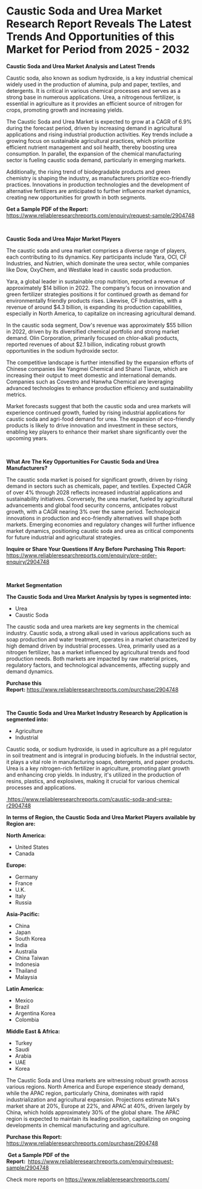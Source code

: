 <p><h1>Caustic Soda and Urea Market Research Report Reveals The Latest Trends And Opportunities of this Market for Period from 2025 - 2032</h1></p><p><strong>Caustic Soda and Urea Market Analysis and Latest Trends</strong></p>
<p><p>Caustic soda, also known as sodium hydroxide, is a key industrial chemical widely used in the production of alumina, pulp and paper, textiles, and detergents. It is critical in various chemical processes and serves as a strong base in numerous applications. Urea, a nitrogenous fertilizer, is essential in agriculture as it provides an efficient source of nitrogen for crops, promoting growth and increasing yields.</p><p>The Caustic Soda and Urea Market is expected to grow at a CAGR of 6.9% during the forecast period, driven by increasing demand in agricultural applications and rising industrial production activities. Key trends include a growing focus on sustainable agricultural practices, which prioritize efficient nutrient management and soil health, thereby boosting urea consumption. In parallel, the expansion of the chemical manufacturing sector is fueling caustic soda demand, particularly in emerging markets.</p><p>Additionally, the rising trend of biodegradable products and green chemistry is shaping the industry, as manufacturers prioritize eco-friendly practices. Innovations in production technologies and the development of alternative fertilizers are anticipated to further influence market dynamics, creating new opportunities for growth in both segments.</p></p>
<p><strong>Get a Sample PDF of the Report:&nbsp;</strong> <a href="https://www.reliableresearchreports.com/enquiry/request-sample/2904748?utm_campaign=2251&utm_medium=2&utm_source=Github&utm_content=ia&utm_term=12032025&utm_id=caustic-soda-and-urea">https://www.reliableresearchreports.com/enquiry/request-sample/2904748</a></p>
<p>&nbsp;</p>
<p><strong>Caustic Soda and Urea Major Market Players</strong></p>
<p><p>The caustic soda and urea market comprises a diverse range of players, each contributing to its dynamics. Key participants include Yara, OCI, CF Industries, and Nutrien, which dominate the urea sector, while companies like Dow, OxyChem, and Westlake lead in caustic soda production.</p><p>Yara, a global leader in sustainable crop nutrition, reported a revenue of approximately $14 billion in 2022. The company's focus on innovation and green fertilizer strategies positions it for continued growth as demand for environmentally friendly products rises. Likewise, CF Industries, with a revenue of around $4.3 billion, is expanding its production capabilities, especially in North America, to capitalize on increasing agricultural demand.</p><p>In the caustic soda segment, Dow's revenue was approximately $55 billion in 2022, driven by its diversified chemical portfolio and strong market demand. Olin Corporation, primarily focused on chlor-alkali products, reported revenues of about $2.1 billion, indicating robust growth opportunities in the sodium hydroxide sector.</p><p>The competitive landscape is further intensified by the expansion efforts of Chinese companies like Yangmei Chemical and Shanxi Tianze, which are increasing their output to meet domestic and international demands. Companies such as Covestro and Hanwha Chemical are leveraging advanced technologies to enhance production efficiency and sustainability metrics.</p><p>Market forecasts suggest that both the caustic soda and urea markets will experience continued growth, fueled by rising industrial applications for caustic soda and agri-food demand for urea. The expansion of eco-friendly products is likely to drive innovation and investment in these sectors, enabling key players to enhance their market share significantly over the upcoming years.</p></p>
<p>&nbsp;</p>
<p><strong>What Are The Key Opportunities For Caustic Soda and Urea Manufacturers?</strong></p>
<p><p>The caustic soda market is poised for significant growth, driven by rising demand in sectors such as chemicals, paper, and textiles. Expected CAGR of over 4% through 2028 reflects increased industrial applications and sustainability initiatives. Conversely, the urea market, fueled by agricultural advancements and global food security concerns, anticipates robust growth, with a CAGR nearing 3% over the same period. Technological innovations in production and eco-friendly alternatives will shape both markets. Emerging economies and regulatory changes will further influence market dynamics, positioning caustic soda and urea as critical components for future industrial and agricultural strategies.</p></p>
<p><strong>Inquire or Share Your Questions If Any Before Purchasing This Report:</strong> <a href="https://www.reliableresearchreports.com/enquiry/pre-order-enquiry/2904748?utm_campaign=2251&utm_medium=2&utm_source=Github&utm_content=ia&utm_term=12032025&utm_id=caustic-soda-and-urea">https://www.reliableresearchreports.com/enquiry/pre-order-enquiry/2904748</a></p>
<p>&nbsp;</p>
<p><strong>Market Segmentation</strong></p>
<p><strong>The Caustic Soda and Urea Market Analysis by types is segmented into:</strong></p>
<p><ul><li>Urea</li><li>Caustic Soda</li></ul></p>
<p><p>The caustic soda and urea markets are key segments in the chemical industry. Caustic soda, a strong alkali used in various applications such as soap production and water treatment, operates in a market characterized by high demand driven by industrial processes. Urea, primarily used as a nitrogen fertilizer, has a market influenced by agricultural trends and food production needs. Both markets are impacted by raw material prices, regulatory factors, and technological advancements, affecting supply and demand dynamics.</p></p>
<p><strong>Purchase this Report:&nbsp;</strong><a href="https://www.reliableresearchreports.com/purchase/2904748?utm_campaign=2251&utm_medium=2&utm_source=Github&utm_content=ia&utm_term=12032025&utm_id=caustic-soda-and-urea">https://www.reliableresearchreports.com/purchase/2904748</a></p>
<p>&nbsp;</p>
<p><strong>The Caustic Soda and Urea Market Industry Research by Application is segmented into:</strong></p>
<p><ul><li>Agriculture</li><li>Industrial</li></ul></p>
<p><p>Caustic soda, or sodium hydroxide, is used in agriculture as a pH regulator in soil treatment and is integral in producing biofuels. In the industrial sector, it plays a vital role in manufacturing soaps, detergents, and paper products. Urea is a key nitrogen-rich fertilizer in agriculture, promoting plant growth and enhancing crop yields. In industry, it's utilized in the production of resins, plastics, and explosives, making it crucial for various chemical processes and applications.</p></p>
<p><a href="https://www.reliableresearchreports.com/caustic-soda-and-urea-r2904748?utm_campaign=2251&utm_medium=2&utm_source=Github&utm_content=ia&utm_term=12032025&utm_id=caustic-soda-and-urea">&nbsp;https://www.reliableresearchreports.com/caustic-soda-and-urea-r2904748</a></p>
<p><strong>In terms of Region, the Caustic Soda and Urea Market Players available by Region are:</strong></p>
<p>
    <p> <strong> North America: </strong>
        <ul>
            <li>United States</li>
            <li>Canada</li>
        </ul>
        </p> 
    <p> <strong> Europe: </strong>
        <ul>
            <li>Germany</li>
            <li>France</li>
            <li>U.K.</li>
            <li>Italy</li>
            <li>Russia</li>
        </ul>
        </p> 
    <p> <strong> Asia-Pacific: </strong>
        <ul>
            <li>China</li>
            <li>Japan</li>
            <li>South Korea</li>
            <li>India</li>
            <li>Australia</li>
            <li>China Taiwan</li>
            <li>Indonesia</li>
            <li>Thailand</li>
            <li>Malaysia</li>
        </ul>
        </p> 
    <p> <strong> Latin America: </strong>
        <ul>
            <li>Mexico</li>
            <li>Brazil</li>
            <li>Argentina Korea</li>
            <li>Colombia</li>
        </ul>
        </p> 
    <p> <strong> Middle East & Africa: </strong>
        <ul>
            <li>Turkey</li>
            <li>Saudi</li>
            <li>Arabia</li>
            <li>UAE</li>
            <li>Korea</li>
        </ul>
    </p>
    </p>
<p><p>The Caustic Soda and Urea markets are witnessing robust growth across various regions. North America and Europe experience steady demand, while the APAC region, particularly China, dominates with rapid industrialization and agricultural expansion. Projections estimate NA's market share at 20%, Europe at 22%, and APAC at 40%, driven largely by China, which holds approximately 30% of the global share. The APAC region is expected to maintain its leading position, capitalizing on ongoing developments in chemical manufacturing and agriculture.</p></p>
<p><strong>Purchase this Report: </strong><a href="https://www.reliableresearchreports.com/purchase/2904748?utm_campaign=2251&utm_medium=2&utm_source=Github&utm_content=ia&utm_term=12032025&utm_id=caustic-soda-and-urea">https://www.reliableresearchreports.com/purchase/2904748</a></p>
<p>&nbsp;<strong>Get a Sample PDF of the Report:&nbsp;&nbsp;</strong><a href="https://www.reliableresearchreports.com/enquiry/request-sample/2904748?utm_campaign=2251&utm_medium=2&utm_source=Github&utm_content=ia&utm_term=12032025&utm_id=caustic-soda-and-urea">https://www.reliableresearchreports.com/enquiry/request-sample/2904748</a></p>
<p><strong></strong></p>
<p>Check more reports on <a href="https://www.reliableresearchreports.com/?utm_campaign=2251&utm_medium=2&utm_source=Github&utm_content=ia&utm_term=12032025&utm_id=caustic-soda-and-urea">https://www.reliableresearchreports.com/</a></p>